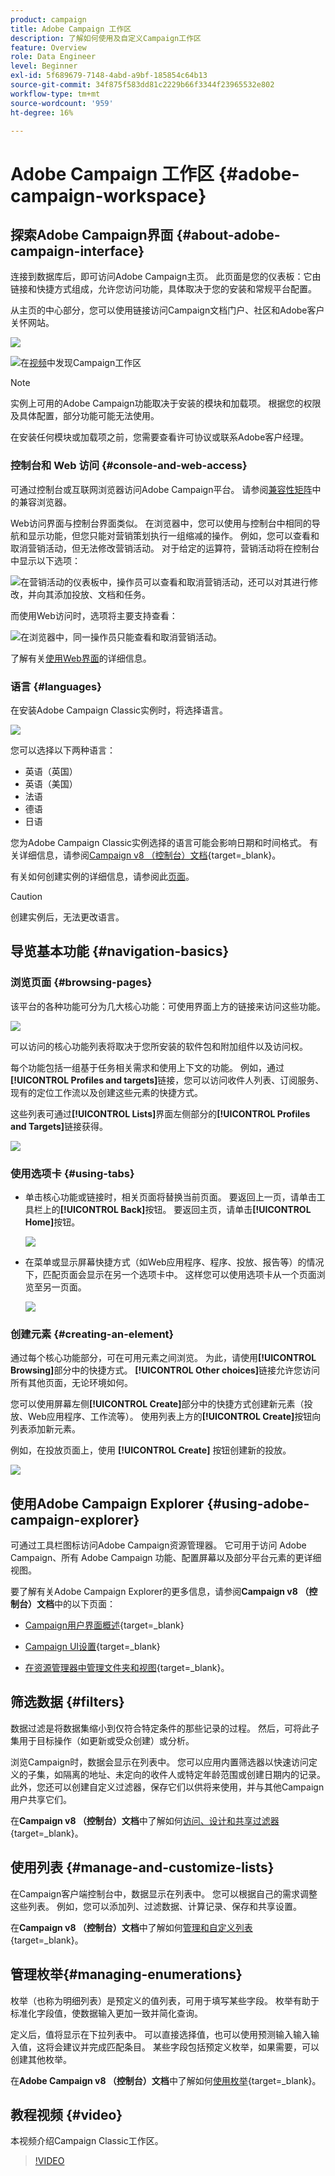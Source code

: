 ```yaml
---
product: campaign
title: Adobe Campaign 工作区
description: 了解如何使用及自定义Campaign工作区
feature: Overview
role: Data Engineer
level: Beginner
exl-id: 5f689679-7148-4abd-a9bf-185854c64b13
source-git-commit: 34f875f583dd81c2229b66f3344f23965532e802
workflow-type: tm+mt
source-wordcount: '959'
ht-degree: 16%

---
```


# Adobe Campaign 工作区 {#adobe-campaign-workspace}

## 探索Adobe Campaign界面 {#about-adobe-campaign-interface}

连接到数据库后，即可访问Adobe Campaign主页。 此页面是您的仪表板：它由链接和快捷方式组成，允许您访问功能，具体取决于您的安装和常规平台配置。

从主页的中心部分，您可以使用链接访问Campaign文档门户、社区和Adobe客户关怀网站。

![](assets/d_ncs_user_interface_home.png)

![](assets/do-not-localize/how-to-video.png)在[视频](#video)中发现Campaign工作区

>[!NOTE]
>
>实例上可用的Adobe Campaign功能取决于安装的模块和加载项。 根据您的权限及具体配置，部分功能可能无法使用。
>
>在安装任何模块或加载项之前，您需要查看许可协议或联系Adobe客户经理。

### 控制台和 Web 访问 {#console-and-web-access}

可通过控制台或互联网浏览器访问Adobe Campaign平台。 请参阅[兼容性矩阵](../../rn/using/compatibility-matrix.md#Browsers)中的兼容浏览器。

Web访问界面与控制台界面类似。 在浏览器中，您可以使用与控制台中相同的导航和显示功能，但您只能对营销策划执行一组缩减的操作。 例如，您可以查看和取消营销活动，但无法修改营销活动。 对于给定的运算符，营销活动将在控制台中显示以下选项：

![在营销活动的仪表板中，操作员可以查看和取消营销活动，还可以对其进行修改，并向其添加投放、文档和任务。](assets/operation_from_console.png)

而使用Web访问时，选项将主要支持查看：

![在浏览器中，同一操作员只能查看和取消营销活动。](assets/operation_from_web.png)

了解有关[使用Web界面](../../campaign/using/accessing-marketing-campaigns.md#using-the-web-interface-)的详细信息。

### 语言 {#languages}

在安装Adobe Campaign Classic实例时，将选择语言。

![](assets/language.png)

您可以选择以下两种语言：

* 英语（英国）
* 英语（美国）
* 法语
* 德语
* 日语

您为Adobe Campaign Classic实例选择的语言可能会影响日期和时间格式。 有关详细信息，请参阅[Campaign v8 （控制台）文档](https://experienceleague.adobe.com/zh-hans/docs/campaign/campaign-v8/new/campaign-ui){target=_blank}。

有关如何创建实例的详细信息，请参阅此[页面](../../installation/using/creating-an-instance-and-logging-on.md)。

>[!CAUTION]
>
>创建实例后，无法更改语言。

## 导览基本功能 {#navigation-basics}

### 浏览页面 {#browsing-pages}

该平台的各种功能可分为几大核心功能：可使用界面上方的链接来访问这些功能。

![](assets/overview_home.png)

可以访问的核心功能列表将取决于您所安装的软件包和附加组件以及访问权。

每个功能包括一组基于任务相关需求和使用上下文的功能。 例如，通过&#x200B;**[!UICONTROL Profiles and targets]**&#x200B;链接，您可以访问收件人列表、订阅服务、现有的定位工作流以及创建这些元素的快捷方式。

这些列表可通过&#x200B;**[!UICONTROL Lists]**&#x200B;界面左侧部分的&#x200B;**[!UICONTROL Profiles and Targets]**&#x200B;链接获得。

![](assets/recipient_list_overview.png)

### 使用选项卡 {#using-tabs}

* 单击核心功能或链接时，相关页面将替换当前页面。 要返回上一页，请单击工具栏上的&#x200B;**[!UICONTROL Back]**&#x200B;按钮。 要返回主页，请单击&#x200B;**[!UICONTROL Home]**&#x200B;按钮。

  ![](assets/d_ncs_user_interface_back_home_buttons.png)

* 在菜单或显示屏幕快捷方式（如Web应用程序、程序、投放、报告等）的情况下，匹配页面会显示在另一个选项卡中。 这样您可以使用选项卡从一个页面浏览至另一页面。

  ![](assets/d_ncs_user_interface_tabs.png)

### 创建元素 {#creating-an-element}

通过每个核心功能部分，可在可用元素之间浏览。 为此，请使用&#x200B;**[!UICONTROL Browsing]**&#x200B;部分中的快捷方式。 **[!UICONTROL Other choices]**&#x200B;链接允许您访问所有其他页面，无论环境如何。

您可以使用屏幕左侧&#x200B;**[!UICONTROL Create]**&#x200B;部分中的快捷方式创建新元素（投放、Web应用程序、工作流等）。 使用列表上方的&#x200B;**[!UICONTROL Create]**&#x200B;按钮向列表添加新元素。

例如，在投放页面上，使用 **[!UICONTROL Create]** 按钮创建新的投放。

![](assets/d_ncs_user_interface_tab_add_del.png)


## 使用Adobe Campaign Explorer {#using-adobe-campaign-explorer}

可通过工具栏图标访问Adobe Campaign资源管理器。 它可用于访问 Adobe Campaign、所有 Adobe Campaign 功能、配置屏幕以及部分平台元素的更详细视图。

要了解有关Adobe Campaign Explorer的更多信息，请参阅&#x200B;**Campaign v8 （控制台）文档**&#x200B;中的以下页面：

* [Campaign用户界面概述](https://experienceleague.adobe.com/zh-hans/docs/campaign/campaign-v8/new/campaign-ui){target=_blank}

* [Campaign UI设置](https://experienceleague.adobe.com/en/docs/campaign/campaign-v8/config/configuration/ui-settings){target=_blank}

* [在资源管理器中管理文件夹和视图](https://experienceleague.adobe.com/zh-hans/docs/campaign/campaign-v8/config/configuration/folders-and-views){target=_blank}。


## 筛选数据 {#filters}

数据过滤是将数据集缩小到仅符合特定条件的那些记录的过程。 然后，可将此子集用于目标操作（如更新或受众创建）或分析。

浏览Campaign时，数据会显示在列表中。 您可以应用内置筛选器以快速访问定义的子集，如隔离的地址、未定向的收件人或特定年龄范围或创建日期内的记录。 此外，您还可以创建自定义过滤器，保存它们以供将来使用，并与其他Campaign用户共享它们。

在&#x200B;**Campaign v8 （控制台）文档**&#x200B;中了解如何[访问、设计和共享过滤器](https://experienceleague.adobe.com/en/docs/campaign/campaign-v8/audience/create-filters){target=_blank}。


## 使用列表 {#manage-and-customize-lists}

在Campaign客户端控制台中，数据显示在列表中。 您可以根据自己的需求调整这些列表。 例如，您可以添加列、过滤数据、计算记录、保存和共享设置。

在&#x200B;**Campaign v8 （控制台）文档**&#x200B;中了解如何[管理和自定义列表](https://experienceleague.adobe.com/en/docs/campaign/campaign-v8/config/configuration/ui-settings#customize-lists){target=_blank}。

## 管理枚举{#managing-enumerations}

枚举（也称为明细列表）是预定义的值列表，可用于填写某些字段。 枚举有助于标准化字段值，使数据输入更加一致并简化查询。

定义后，值将显示在下拉列表中。 可以直接选择值，也可以使用预测输入输入输入值，这将会建议并完成匹配条目。 某些字段包括预定义枚举，如果需要，可以创建其他枚举。

在&#x200B;**Adobe Campaign v8 （控制台）文档**&#x200B;中了解如何[使用枚举](https://experienceleague.adobe.com/zh-hans/docs/campaign/campaign-v8/config/settings/enumerations){target=_blank}。

## 教程视频 {#video}

本视频介绍Campaign Classic工作区。

>[!VIDEO](https://video.tv.adobe.com/v/39534?quality=12&captions=chi_hans)
